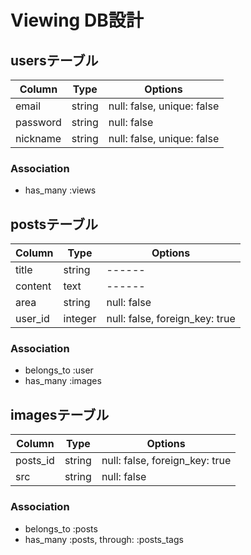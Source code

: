 # Viewing DB設計

## usersテーブル
|Column|Type|Options|
|------|----|-------|
|email|string|null: false, unique: false|
|password|string|null: false|
|nickname|string|null: false, unique: false|
### Association
- has_many :views


## postsテーブル
|Column|Type|Options|
|------|----|-------|
|title|string|------|
|content|text|------|
|area|string|null: false|
|user_id|integer|null: false, foreign_key: true|
### Association
- belongs_to :user
- has_many :images


## imagesテーブル
|Column|Type|Options|
|------|----|-------|
|posts_id|string|null: false, foreign_key: true|
|src|string|null: false|
### Association
- belongs_to :posts
- has_many :posts, through: :posts_tags